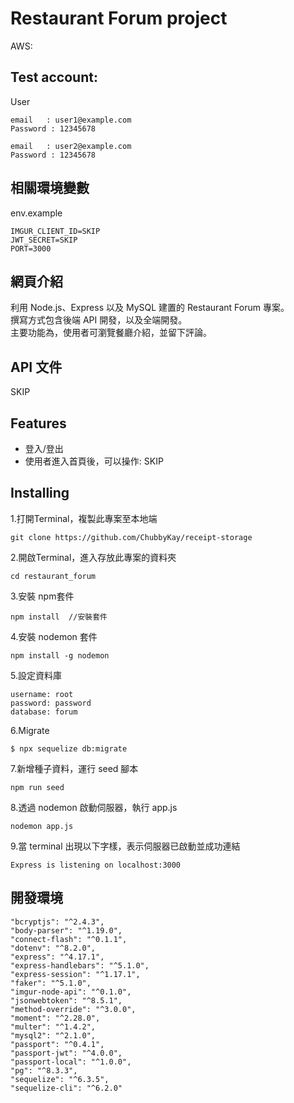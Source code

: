 # Restaurant Forum project
AWS:

## Test account:

User
```
email	: user1@example.com
Password : 12345678

email	: user2@example.com
Password : 12345678
```

## 相關環境變數
env.example
```
IMGUR_CLIENT_ID=SKIP
JWT_SECRET=SKIP
PORT=3000
```

## 網頁介紹

利用 Node.js、Express 以及 MySQL 建置的 Restaurant Forum 專案。  
撰寫方式包含後端 API 開發，以及全端開發。  
主要功能為，使用者可瀏覽餐廳介紹，並留下評論。


## API 文件

SKIP

## Features

- 登入/登出
- 使用者進入首頁後，可以操作:
SKIP
 
## Installing 

1.打開Terminal，複製此專案至本地端

```
git clone https://github.com/ChubbyKay/receipt-storage
```

2.開啟Terminal，進入存放此專案的資料夾

```
cd restaurant_forum
```

3.安裝 npm套件

```
npm install  //安裝套件
```

4.安裝 nodemon 套件

```
npm install -g nodemon
```

5.設定資料庫
```
username: root
password: password
database: forum
```

6.Migrate
```
$ npx sequelize db:migrate
```

7.新增種子資料，運行 seed 腳本

```
npm run seed
```

8.透過 nodemon 啟動伺服器，執行 app.js

```
nodemon app.js
```

9.當 terminal 出現以下字樣，表示伺服器已啟動並成功連結

```
Express is listening on localhost:3000
```

## 開發環境

    "bcryptjs": "^2.4.3",
    "body-parser": "^1.19.0",
    "connect-flash": "^0.1.1",
    "dotenv": "^8.2.0",
    "express": "^4.17.1",
    "express-handlebars": "^5.1.0",
    "express-session": "^1.17.1",
    "faker": "^5.1.0",
    "imgur-node-api": "^0.1.0",
    "jsonwebtoken": "^8.5.1",
    "method-override": "^3.0.0",
    "moment": "^2.28.0",
    "multer": "^1.4.2",
    "mysql2": "^2.1.0",
    "passport": "^0.4.1",
    "passport-jwt": "^4.0.0",
    "passport-local": "^1.0.0",
    "pg": "^8.3.3",
    "sequelize": "^6.3.5",
    "sequelize-cli": "^6.2.0"
